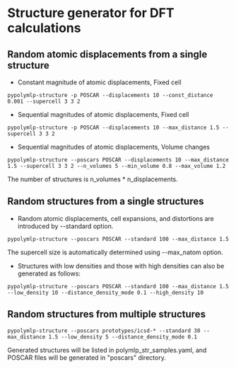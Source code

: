 # Structure generator for DFT calculations

## Random atomic displacements from a single structure
- Constant magnitude of atomic displacements, Fixed cell
```
pypolymlp-structure -p POSCAR --displacements 10 --const_distance 0.001 --supercell 3 3 2
```

- Sequential magnitudes of atomic displacements, Fixed cell
```
pypolymlp-structure -p POSCAR --displacements 10 --max_distance 1.5 --supercell 3 3 2
```

- Sequential magnitudes of atomic displacements, Volume changes
```
pypolymlp-structure --poscars POSCAR --displacements 10 --max_distance 1.5 --supercell 3 3 2 --n_volumes 5 --min_volume 0.8 --max_volume 1.2
```
The number of structures is n_volumes * n_displacements.

## Random structures from a single structures
- Random atomic displacements, cell expansions, and distortions are introduced by --standard option.
```
pypolymlp-structure --poscars POSCAR --standard 100 --max_distance 1.5
```
The supercell size is automatically determined using --max_natom option.

- Structures with low densities and those with high densities can also be generated as follows:
```
pypolymlp-structure --poscars POSCAR --standard 100 --max_distance 1.5 --low_density 10 --distance_density_mode 0.1 --high_density 10
```

## Random structures from multiple structures
```
pypolymlp-structure --poscars prototypes/icsd-* --standard 30 --max_distance 1.5 --low_density 5 --distance_density_mode 0.1
```
Generated structures will be listed in polymlp_str_samples.yaml, and POSCAR files will be generated in "poscars" directory.

<!--
```
> pypolymlp-structure --prototype --n_types 1
> pypolymlp-structure --prototype --n_types 2 --comp 0.25 0.75
> pypolymlp-structure --prototype --n_types 2 --comp 1 3
> pypolymlp-structure --prototype --n_types 3
```
Only alloy structure types are available.
Selected prototypes are listed in polymlp_prototypes.yaml.
-->
